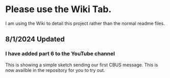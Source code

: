 # Please use the Wiki Tab.

I am using the Wiki to detail this project rather than the normal readme files.

## 8/1/2024 Updated

### I have added part 6 to the YouTube channel 

This is showing a simple sketch sending our first CBUS message. This is now availble in the repository for you to try out.
